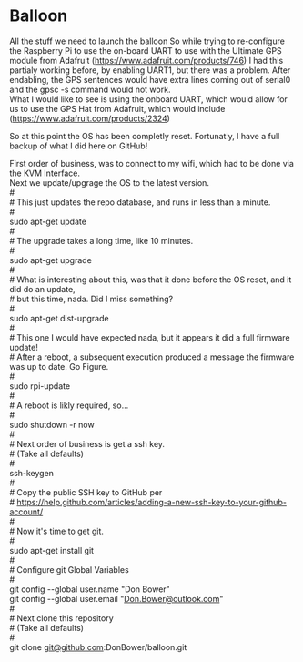 # Balloon
All the stuff we need to launch the balloon
So while trying to re-configure the Raspberry Pi to use the on-board UART 
to use with the Ultimate GPS module from Adafruit  (https://www.adafruit.com/products/746)
I had this partialy working before, by enabling UART1, but there was a problem.
After endabling, the GPS sentences would have extra lines coming out of serial0 and the gpsc -s command would not work. <br />
What I would like to see is using the onboard UART, which would allow for us to use 
the GPS Hat from Adafruit, which would include (https://www.adafruit.com/products/2324)

<p>

So at this point the OS has been completly reset.
Fortunatly, I have a full backup of what I did here on GitHub!

First order of business, was to connect to my wifi, which had to be done via the KVM Interface. <br />
Next we update/upgrage the OS to the latest version.  <br />
\# <br />
\# This just updates the repo database, and runs in less than a minute. <br />
\# <br />
sudo apt-get update  <br />
\# <br />
\# The upgrade takes a long time, like 10 minutes. <br />
\# <br />
sudo apt-get upgrade  <br />
\# <br />
\# What is interesting about this, was that it done before the OS reset, and it did do an update, <br />
\# but this time, nada. Did I miss something?<br />
\# <br />
sudo apt-get dist-upgrade <br />
\# <br />
\# This one I would have expected nada, but it appears it did a full firmware update! <br />
\# After a reboot, a subsequent execution produced a message the firmware was up to date.  Go Figure.<br />
\# <br />
sudo rpi-update <br />
\# <br />
\# A reboot is likly required, so... <br />
\# <br />
sudo shutdown -r now <br />
\# <br />
\# Next order of business is get a ssh key. <br />
\# (Take all defaults) <br />
\# <br />
ssh-keygen <br />
\# <br />
\# Copy the public SSH key to GitHub per <br />
\# https://help.github.com/articles/adding-a-new-ssh-key-to-your-github-account/ <br />
\# <br />
\# Now it's time to get git. <br />
\# <br />
sudo apt-get install git <br />
\# <br />
\# Configure git Global Variables <br />
\# <br />
git config --global user.name "Don Bower" <br />
git config --global user.email "Don.Bower@outlook.com" <br />
\# <br />
\# Next clone this repository  <br />
\# (Take all defaults) <br />
\# <br />
git clone git@github.com:DonBower/balloon.git <br />

